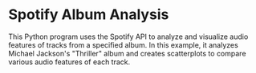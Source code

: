 # Spotify Album Analysis

This Python program uses the Spotify API to analyze and visualize audio features of tracks from a specified album. In this example, it analyzes Michael Jackson's "Thriller" album and creates scatterplots to compare various audio features of each track.
